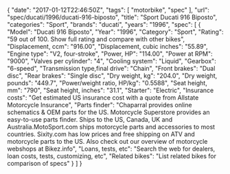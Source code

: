 {
    "date": "2017-01-12T22:46:50Z",
    "tags": [
        "motorbike",
        "spec"
    ],
    "url": "spec\/ducati\/1996\/ducati-916-biposto",
    "title": "Sport Ducati 916 Biposto",
    "categories": "Sport",
    "brands": "ducati",
    "years": "1996",
    "spec": [
        {
            "Model": "Ducati 916 Biposto",
            "Year": "1996",
            "Category": "Sport",
            "Rating": "59 out of 100. Show full rating and compare with other bikes",
            "Displacement, ccm": "916.00",
            "Displacement, cubic inches": "55.89",
            "Engine type": "V2, four-stroke",
            "Power, HP": "114.00",
            "Power at RPM": "9000",
            "Valves per cylinder": "4",
            "Cooling system": "Liquid",
            "Gearbox": "6-speed",
            "Transmission type,final drive": "Chain",
            "Front brakes": "Dual disc",
            "Rear brakes": "Single disc",
            "Dry weight, kg": "204.0",
            "Dry weight, pounds": "449.7",
            "Power\/weight ratio, HP\/kg": "0.5588",
            "Seat height, mm": "790",
            "Seat height, inches": "31.1",
            "Starter": "Electric",
            "Insurance costs": "Get estimated US insurance cost with a quote from Allstate Motorcycle Insurance",
            "Parts finder": "Chaparral provides online schematics & OEM parts for the US.   Motorcycle Superstore provides an easy-to-use parts finder. Ships to the US, Canada, UK and Australia.MotoSport.com ships motorcycle parts and accessories to most countries.    Sixity.com has low prices and free shipping on ATV and motorcycle parts to the US. Also check out our overview of motorcycle webshops at Bikez.info",
            "Loans, tests, etc": "Search the web for dealers, loan costs, tests, customizing, etc",
            "Related bikes": "List related bikes for comparison of specs"
        }
    ]
}